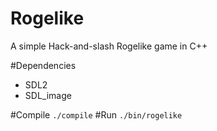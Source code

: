# Rogelike
A simple Hack-and-slash Rogelike game in C++

#Dependencies
 - SDL2
 - SDL_image

#Compile
`./compile`
#Run
`./bin/rogelike`
